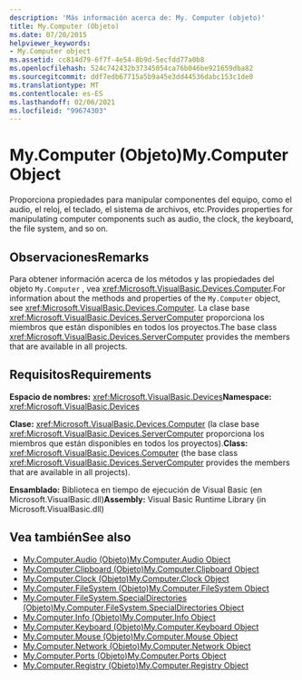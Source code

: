 ```yaml
---
description: 'Más información acerca de: My. Computer (objeto)'
title: My.Computer (Objeto)
ms.date: 07/20/2015
helpviewer_keywords:
- My.Computer object
ms.assetid: cc814d79-6f7f-4e54-8b9d-5ecfdd77a0b8
ms.openlocfilehash: 524c742432b37345054ca76b046be921659dba82
ms.sourcegitcommit: ddf7edb67715a5b9a45e3dd44536dabc153c1de0
ms.translationtype: MT
ms.contentlocale: es-ES
ms.lasthandoff: 02/06/2021
ms.locfileid: "99674303"
---
```

# <a name="mycomputer-object"></a><span data-ttu-id="0a578-103">My.Computer (Objeto)</span><span class="sxs-lookup"><span data-stu-id="0a578-103">My.Computer Object</span></span>

<span data-ttu-id="0a578-104">Proporciona propiedades para manipular componentes del equipo, como el audio, el reloj, el teclado, el sistema de archivos, etc.</span><span class="sxs-lookup"><span data-stu-id="0a578-104">Provides properties for manipulating computer components such as audio, the clock, the keyboard, the file system, and so on.</span></span>  
  
## <a name="remarks"></a><span data-ttu-id="0a578-105">Observaciones</span><span class="sxs-lookup"><span data-stu-id="0a578-105">Remarks</span></span>  

 <span data-ttu-id="0a578-106">Para obtener información acerca de los métodos y las propiedades del objeto `My.Computer` , vea <xref:Microsoft.VisualBasic.Devices.Computer>.</span><span class="sxs-lookup"><span data-stu-id="0a578-106">For information about the methods and properties of the `My.Computer` object, see <xref:Microsoft.VisualBasic.Devices.Computer>.</span></span> <span data-ttu-id="0a578-107">La clase base <xref:Microsoft.VisualBasic.Devices.ServerComputer> proporciona los miembros que están disponibles en todos los proyectos.</span><span class="sxs-lookup"><span data-stu-id="0a578-107">The base class <xref:Microsoft.VisualBasic.Devices.ServerComputer> provides the members that are available in all projects.</span></span>  
  
## <a name="requirements"></a><span data-ttu-id="0a578-108">Requisitos</span><span class="sxs-lookup"><span data-stu-id="0a578-108">Requirements</span></span>  

 <span data-ttu-id="0a578-109">**Espacio de nombres:** <xref:Microsoft.VisualBasic.Devices></span><span class="sxs-lookup"><span data-stu-id="0a578-109">**Namespace:** <xref:Microsoft.VisualBasic.Devices></span></span>  
  
 <span data-ttu-id="0a578-110">**Clase:** <xref:Microsoft.VisualBasic.Devices.Computer> (la clase base <xref:Microsoft.VisualBasic.Devices.ServerComputer> proporciona los miembros que están disponibles en todos los proyectos).</span><span class="sxs-lookup"><span data-stu-id="0a578-110">**Class:** <xref:Microsoft.VisualBasic.Devices.Computer> (the base class <xref:Microsoft.VisualBasic.Devices.ServerComputer> provides the members that are available in all projects).</span></span>  
  
 <span data-ttu-id="0a578-111">**Ensamblado:** Biblioteca en tiempo de ejecución de Visual Basic (en Microsoft.VisualBasic.dll)</span><span class="sxs-lookup"><span data-stu-id="0a578-111">**Assembly:** Visual Basic Runtime Library (in Microsoft.VisualBasic.dll)</span></span>  
  
## <a name="see-also"></a><span data-ttu-id="0a578-112">Vea también</span><span class="sxs-lookup"><span data-stu-id="0a578-112">See also</span></span>

- [<span data-ttu-id="0a578-113">My.Computer.Audio (Objeto)</span><span class="sxs-lookup"><span data-stu-id="0a578-113">My.Computer.Audio Object</span></span>](my-computer-audio-object.md)
- [<span data-ttu-id="0a578-114">My.Computer.Clipboard (Objeto)</span><span class="sxs-lookup"><span data-stu-id="0a578-114">My.Computer.Clipboard Object</span></span>](my-computer-clipboard-object.md)
- [<span data-ttu-id="0a578-115">My.Computer.Clock (Objeto)</span><span class="sxs-lookup"><span data-stu-id="0a578-115">My.Computer.Clock Object</span></span>](my-computer-clock-object.md)
- [<span data-ttu-id="0a578-116">My.Computer.FileSystem (Objeto)</span><span class="sxs-lookup"><span data-stu-id="0a578-116">My.Computer.FileSystem Object</span></span>](my-computer-filesystem-object.md)
- [<span data-ttu-id="0a578-117">My.Computer.FileSystem.SpecialDirectories (Objeto)</span><span class="sxs-lookup"><span data-stu-id="0a578-117">My.Computer.FileSystem.SpecialDirectories Object</span></span>](my-computer-filesystem-specialdirectories-object.md)
- [<span data-ttu-id="0a578-118">My.Computer.Info (Objeto)</span><span class="sxs-lookup"><span data-stu-id="0a578-118">My.Computer.Info Object</span></span>](my-computer-info-object.md)
- [<span data-ttu-id="0a578-119">My.Computer.Keyboard (Objeto)</span><span class="sxs-lookup"><span data-stu-id="0a578-119">My.Computer.Keyboard Object</span></span>](my-computer-keyboard-object.md)
- [<span data-ttu-id="0a578-120">My.Computer.Mouse (Objeto)</span><span class="sxs-lookup"><span data-stu-id="0a578-120">My.Computer.Mouse Object</span></span>](my-computer-mouse-object.md)
- [<span data-ttu-id="0a578-121">My.Computer.Network (Objeto)</span><span class="sxs-lookup"><span data-stu-id="0a578-121">My.Computer.Network Object</span></span>](my-computer-network-object.md)
- [<span data-ttu-id="0a578-122">My.Computer.Ports (Objeto)</span><span class="sxs-lookup"><span data-stu-id="0a578-122">My.Computer.Ports Object</span></span>](my-computer-ports-object.md)
- [<span data-ttu-id="0a578-123">My.Computer.Registry (Objeto)</span><span class="sxs-lookup"><span data-stu-id="0a578-123">My.Computer.Registry Object</span></span>](my-computer-registry-object.md)
